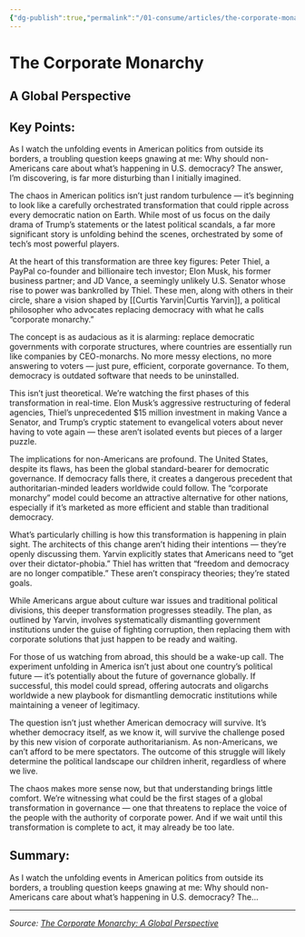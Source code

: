 ```yaml
---
{"dg-publish":true,"permalink":"/01-consume/articles/the-corporate-monarchy/","title":"The Corporate Monarchy"}
---
```



# The Corporate Monarchy

## A Global Perspective

## Key Points:
As I watch the unfolding events in American politics from outside its borders, a troubling question keeps gnawing at me: Why should non-Americans care about what’s happening in U.S. democracy? The answer, I’m discovering, is far more disturbing than I initially imagined.

The chaos in American politics isn’t just random turbulence — it’s beginning to look like a carefully orchestrated transformation that could ripple across every democratic nation on Earth. While most of us focus on the daily drama of Trump’s statements or the latest political scandals, a far more significant story is unfolding behind the scenes, orchestrated by some of tech’s most powerful players.

At the heart of this transformation are three key figures: Peter Thiel, a PayPal co-founder and billionaire tech investor; Elon Musk, his former business partner; and JD Vance, a seemingly unlikely U.S. Senator whose rise to power was bankrolled by Thiel. These men, along with others in their circle, share a vision shaped by [[Curtis Yarvin\|Curtis Yarvin]], a political philosopher who advocates replacing democracy with what he calls “corporate monarchy.”

The concept is as audacious as it is alarming: replace democratic governments with corporate structures, where countries are essentially run like companies by CEO-monarchs. No more messy elections, no more answering to voters — just pure, efficient, corporate governance. To them, democracy is outdated software that needs to be uninstalled.

This isn’t just theoretical. We’re watching the first phases of this transformation in real-time. Elon Musk’s aggressive restructuring of federal agencies, Thiel’s unprecedented $15 million investment in making Vance a Senator, and Trump’s cryptic statement to evangelical voters about never having to vote again — these aren’t isolated events but pieces of a larger puzzle.

The implications for non-Americans are profound. The United States, despite its flaws, has been the global standard-bearer for democratic governance. If democracy falls there, it creates a dangerous precedent that authoritarian-minded leaders worldwide could follow. The “corporate monarchy” model could become an attractive alternative for other nations, especially if it’s marketed as more efficient and stable than traditional democracy.

What’s particularly chilling is how this transformation is happening in plain sight. The architects of this change aren’t hiding their intentions — they’re openly discussing them. Yarvin explicitly states that Americans need to “get over their dictator-phobia.” Thiel has written that “freedom and democracy are no longer compatible.” These aren’t conspiracy theories; they’re stated goals.

While Americans argue about culture war issues and traditional political divisions, this deeper transformation progresses steadily. The plan, as outlined by Yarvin, involves systematically dismantling government institutions under the guise of fighting corruption, then replacing them with corporate solutions that just happen to be ready and waiting.

For those of us watching from abroad, this should be a wake-up call. The experiment unfolding in America isn’t just about one country’s political future — it’s potentially about the future of governance globally. If successful, this model could spread, offering autocrats and oligarchs worldwide a new playbook for dismantling democratic institutions while maintaining a veneer of legitimacy.

The question isn’t just whether American democracy will survive. It’s whether democracy itself, as we know it, will survive the challenge posed by this new vision of corporate authoritarianism. As non-Americans, we can’t afford to be mere spectators. The outcome of this struggle will likely determine the political landscape our children inherit, regardless of where we live.

The chaos makes more sense now, but that understanding brings little comfort. We’re witnessing what could be the first stages of a global transformation in governance — one that threatens to replace the voice of the people with the authority of corporate power. And if we wait until this transformation is complete to act, it may already be too late.

## Summary:
As I watch the unfolding events in American politics from outside its borders, a troubling question keeps gnawing at me: Why should non-Americans care about what’s happening in U.S. democracy? The…

---

*Source: [The Corporate Monarchy: A Global Perspective](https://medium.com/@karim2k/the-corporate-monarchy-a-global-perspective-1568a5d0a72f)*
